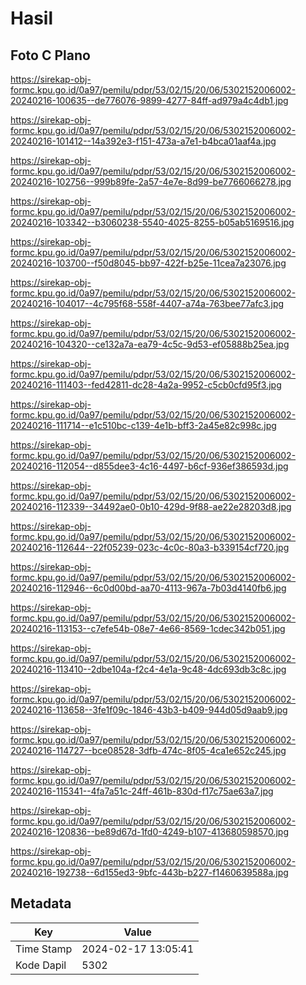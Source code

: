 # Hasil

## Foto C Plano

https://sirekap-obj-formc.kpu.go.id/0a97/pemilu/pdpr/53/02/15/20/06/5302152006002-20240216-100635--de776076-9899-4277-84ff-ad979a4c4db1.jpg

https://sirekap-obj-formc.kpu.go.id/0a97/pemilu/pdpr/53/02/15/20/06/5302152006002-20240216-101412--14a392e3-f151-473a-a7e1-b4bca01aaf4a.jpg

https://sirekap-obj-formc.kpu.go.id/0a97/pemilu/pdpr/53/02/15/20/06/5302152006002-20240216-102756--999b89fe-2a57-4e7e-8d99-be7766066278.jpg

https://sirekap-obj-formc.kpu.go.id/0a97/pemilu/pdpr/53/02/15/20/06/5302152006002-20240216-103342--b3060238-5540-4025-8255-b05ab5169516.jpg

https://sirekap-obj-formc.kpu.go.id/0a97/pemilu/pdpr/53/02/15/20/06/5302152006002-20240216-103700--f50d8045-bb97-422f-b25e-11cea7a23076.jpg

https://sirekap-obj-formc.kpu.go.id/0a97/pemilu/pdpr/53/02/15/20/06/5302152006002-20240216-104017--4c795f68-558f-4407-a74a-763bee77afc3.jpg

https://sirekap-obj-formc.kpu.go.id/0a97/pemilu/pdpr/53/02/15/20/06/5302152006002-20240216-104320--ce132a7a-ea79-4c5c-9d53-ef05888b25ea.jpg

https://sirekap-obj-formc.kpu.go.id/0a97/pemilu/pdpr/53/02/15/20/06/5302152006002-20240216-111403--fed42811-dc28-4a2a-9952-c5cb0cfd95f3.jpg

https://sirekap-obj-formc.kpu.go.id/0a97/pemilu/pdpr/53/02/15/20/06/5302152006002-20240216-111714--e1c510bc-c139-4e1b-bff3-2a45e82c998c.jpg

https://sirekap-obj-formc.kpu.go.id/0a97/pemilu/pdpr/53/02/15/20/06/5302152006002-20240216-112054--d855dee3-4c16-4497-b6cf-936ef386593d.jpg

https://sirekap-obj-formc.kpu.go.id/0a97/pemilu/pdpr/53/02/15/20/06/5302152006002-20240216-112339--34492ae0-0b10-429d-9f88-ae22e28203d8.jpg

https://sirekap-obj-formc.kpu.go.id/0a97/pemilu/pdpr/53/02/15/20/06/5302152006002-20240216-112644--22f05239-023c-4c0c-80a3-b339154cf720.jpg

https://sirekap-obj-formc.kpu.go.id/0a97/pemilu/pdpr/53/02/15/20/06/5302152006002-20240216-112946--6c0d00bd-aa70-4113-967a-7b03d4140fb6.jpg

https://sirekap-obj-formc.kpu.go.id/0a97/pemilu/pdpr/53/02/15/20/06/5302152006002-20240216-113153--c7efe54b-08e7-4e66-8569-1cdec342b051.jpg

https://sirekap-obj-formc.kpu.go.id/0a97/pemilu/pdpr/53/02/15/20/06/5302152006002-20240216-113410--2dbe104a-f2c4-4e1a-9c48-4dc693db3c8c.jpg

https://sirekap-obj-formc.kpu.go.id/0a97/pemilu/pdpr/53/02/15/20/06/5302152006002-20240216-113658--3fe1f09c-1846-43b3-b409-944d05d9aab9.jpg

https://sirekap-obj-formc.kpu.go.id/0a97/pemilu/pdpr/53/02/15/20/06/5302152006002-20240216-114727--bce08528-3dfb-474c-8f05-4ca1e652c245.jpg

https://sirekap-obj-formc.kpu.go.id/0a97/pemilu/pdpr/53/02/15/20/06/5302152006002-20240216-115341--4fa7a51c-24ff-461b-830d-f17c75ae63a7.jpg

https://sirekap-obj-formc.kpu.go.id/0a97/pemilu/pdpr/53/02/15/20/06/5302152006002-20240216-120836--be89d67d-1fd0-4249-b107-413680598570.jpg

https://sirekap-obj-formc.kpu.go.id/0a97/pemilu/pdpr/53/02/15/20/06/5302152006002-20240216-192738--6d155ed3-9bfc-443b-b227-f1460639588a.jpg


## Metadata

| Key        | Value               |
| ---------- | ------------------- |
| Time Stamp | 2024-02-17 13:05:41 |
| Kode Dapil | 5302                |



